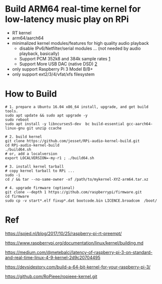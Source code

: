 # Build ARM64 real-time kernel for low-latency music play on RPi

- RT kernel
- arm64/aarch64
- minimalized kernel modules/features for high quality audio playback
    * disable IPv6/Netfilter/serial modules ... (not needed by audio playback, basically)
    * Support PCM 352k8 and 384k sample rates [1]
    * Support More USB DAC (native DSD) [2]
- only support Raspberry Pi 3 Model B/B+
- only support ext2/3/4/vfat/xfs filesystem

# How to Build

    # 1. prepare a Ubuntu 16.04 x86_64 install, upgrade, and get build tools.
    sudo apt update && sudo apt upgrade -y
    sudo reboot
    sudo apt install -y libncurses5-dev  bc build-essential gcc-aarch64-linux-gnu git unzip ccache

    # 2. build kernel
    git clone https://github.com/jesset/RPi-audio-kernel-build.git
    cd RPi-audio-kernel-build
    ./build64.sh
    # or, add a localversion
    export LOCALVERSION=-my-r1 ; ./build64.sh

    # 3. install kernel tarball
    # copy kernel tarball to RPi ...
    sudo -i
    cd / && tar --no-same-owner -xf /path/to/mykernel-XYZ-arm64.tar.xz

    # 4. upgrade firmware (optional)
    git clone --depth 1 https://github.com/raspberrypi/firmware.git
    cd firmware
    sudo cp -v start*.elf fixup*.dat bootcode.bin LICENCE.broadcom  /boot/


# Ref

https://isojed.nl/blog/2017/10/25/raspberry-pi-rt-preempt/

https://www.raspberrypi.org/documentation/linux/kernel/building.md

https://medium.com/@metebalci/latency-of-raspberry-pi-3-on-standard-and-real-time-linux-4-9-kernel-2d9c20704495

https://devsidestory.com/build-a-64-bit-kernel-for-your-raspberry-pi-3/

https://github.com/RoPieee/ropieee-kernel.git

[1]: https://github.com/DigitalDreamtimeLtd/linux/commit/6224bb2a856146111815a1215732cad18df1d016.patch

[2]: https://github.com/RoPieee/ropieee-kernel/blob/master/usb-dsd-quirks.patch
